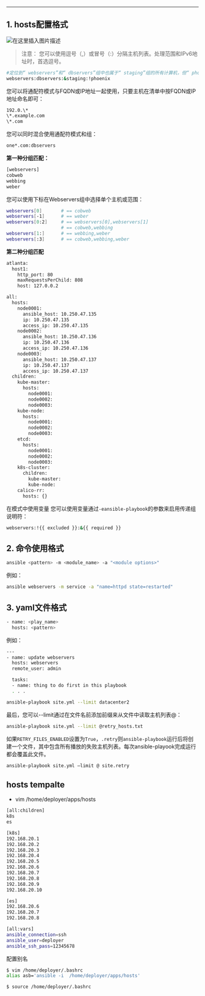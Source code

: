 

---
## 1. hosts配置格式
![在这里插入图片描述](https://i-blog.csdnimg.cn/blog_migrate/c6f7ba9fcc40be5a2f5c2ec2c1f487d2.png)

> 注意： 您可以使用逗号（,）或冒号（:）分隔主机列表。处理范围和IPv6地址时，首选逗号。


```bash
#定位到“ webservers”和“ dbservers”组中也属于“ staging”组的所有计算机，但“ phoenix”组中的所有计算机除外。
webservers:dbservers:&staging:!phoenix
```
您可以将通配符模式与FQDN或IP地址一起使用，只要主机在清单中按FQDN或IP地址命名即可：

```bash
192.0.\*
\*.example.com
\*.com
```
您可以同时混合使用通配符模式和组：

```bash
one*.com:dbservers
```
**第一种分组匹配：**

```bash
[webservers]
cobweb
webbing
weber
```
您可以使用下标在Webservers组中选择单个主机或范围：

```bash
webservers[0]       # == cobweb
webservers[-1]      # == weber
webservers[0:2]     # == webservers[0],webservers[1]
                    # == cobweb,webbing
webservers[1:]      # == webbing,weber
webservers[:3]      # == cobweb,webbing,weber
```

**第二种分组匹配**

```bash
atlanta:
  host1:
    http_port: 80
    maxRequestsPerChild: 808
    host: 127.0.0.2
```

```bash
all:
  hosts:
    node0001:
      ansible_host: 10.250.47.135
      ip: 10.250.47.135
      access_ip: 10.250.47.135
    node0002:
      ansible_host: 10.250.47.136
      ip: 10.250.47.136
      access_ip: 10.250.47.136
    node0003:
      ansible_host: 10.250.47.137
      ip: 10.250.47.137
      access_ip: 10.250.47.137
  children:
    kube-master:
      hosts:
        node0001:
        node0002:
        node0003:
    kube-node:
      hosts:
        node0001:
        node0002:
        node0003:
    etcd:
      hosts:
        node0001:
        node0002:
        node0003:
    k8s-cluster:
      children:
        kube-master:
        kube-node:
    calico-rr:
      hosts: {}

```

在模式中使用变量
您可以使用变量通过`-eansible-playbook`的参数来启用传递组说明符：

```bash
webservers:!{{ excluded }}:&{{ required }}
```

## 2. 命令使用格式
```bash
ansible <pattern> -m <module_name> -a "<module options>"
```
例如：

```bash
ansible webservers -m service -a "name=httpd state=restarted"
```

## 3. yaml文件格式

```bash
- name: <play_name>
  hosts: <pattern>
```
例如：

```bash
---
- name: update webservers
  hosts: webservers
  remote_user: admin

  tasks:
  - name: thing to do first in this playbook
  . . .
```

```bash
ansible-playbook site.yml --limit datacenter2
```

最后，您可以--limit通过在文件名前添加前缀来从文件中读取主机列表@：

```bash
ansible-playbook site.yml --limit @retry_hosts.txt
```


如果`RETRY_FILES_ENABLED`设置为`True`，`.retry`则`ansible-playbook`运行后将创建一个文件，其中包含所有播放的失败主机列表。每次ansible-playook完成运行都会覆盖此文件。

```bash
ansible-playbook site.yml –limit @ site.retry
```

## hosts tempalte

- vim /home/deployer/apps/hosts
```bash
[all:children]
k8s
es

[k8s]
192.168.20.1
192.168.20.2
192.168.20.3
192.168.20.4
192.168.20.5
192.168.20.6
192.168.20.7
192.168.20.8
192.168.20.9
192.168.20.10

[es]
192.168.20.6
192.168.20.7
192.168.20.8

[all:vars]
ansible_connection=ssh
ansible_user=deployer
ansible_ssh_pass=12345678
```

配置别名

```bash
$ vim /home/deployer/.bashrc
alias asb='ansible -i  /home/deployer/apps/hosts'

$ source /home/deployer/.bashrc
```

